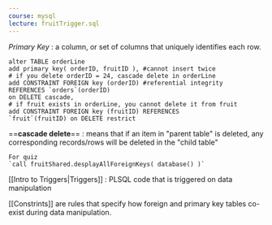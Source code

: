 ```yaml
---
course: mysql
lecture: fruitTrigger.sql
---
```



*Primary Key* : a column, or set of columns that uniquely identifies each row.

```mysql
alter TABLE orderLine
add primary key( orderID, fruitID ), #cannot insert twice
# if you delete orderID = 24, cascade delete in orderLine
add CONSTRAINT FOREIGN key (orderID) #referential integrity
REFERENCES `orders`(orderID)
on DELETE cascade, 
# if fruit exists in orderLine, you cannot delete it from fruit
add CONSTRAINT FOREIGN key (fruitID) REFERENCES
`fruit`(fruitID) on DELETE restrict
```

==**cascade delete**== : means that if an item in "parent table" is deleted, any corresponding records/rows will be deleted in the "child table"

```ad-note
For quiz
`call fruitShared.desplayAllForeignKeys( database() )`
```


[[Intro to Triggers|Triggers]] : PLSQL code that is triggered on data manipulation

[[Constrints]] are rules that specify how foreign and primary key tables co-exist during data manipulation.